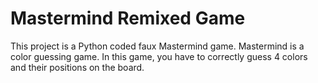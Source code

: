# Mastermind Remixed Game

This project is a Python coded faux Mastermind game. Mastermind is a color guessing game. In this game, you have to correctly guess 4 colors and their positions on the board.
